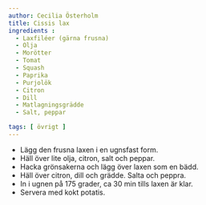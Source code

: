 ```yaml
---
author: Cecilia Österholm
title: Cissis lax
ingredients :
  - Laxfiléer (gärna frusna)
  - Olja
  - Morötter
  - Tomat
  - Squash
  - Paprika
  - Purjolök
  - Citron
  - Dill
  - Matlagningsgrädde
  - Salt, peppar

tags: [ övrigt ]
---
```

* Lägg den frusna laxen i en ugnsfast form.
* Häll över lite olja, citron, salt och peppar.
* Hacka grönsakerna och lägg över laxen som en bädd.
* Häll över citron, dill och grädde. Salta och peppra.
* In i ugnen på 175 grader, ca 30 min tills laxen är klar.
* Servera med kokt potatis.